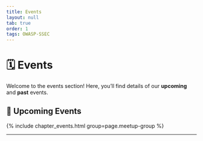 ```yaml
---
title: Events
layout: null
tab: true
order: 1
tags: OWASP-SSEC
---
```


# 🗓 Events

Welcome to the events section! Here, you’ll find details of our **upcoming** and **past** events.

## 🚀 Upcoming Events  
{% include chapter_events.html group=page.meetup-group %}

---
<!-- commentted out
## ⏳ Past Events  
Here are some of the past events we’ve hosted:

- **Event Name 1** - Date - [Event Details](#)  
- **Event Name 2** - Date - [Event Details](#)  
- **Event Name 3** - Date - [Event Details](#)  

Stay tuned for more updates!
